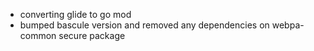 - converting glide to go mod
- bumped bascule version and removed any dependencies on webpa-common secure package
